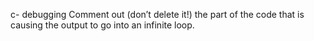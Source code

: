 c- debugging
Comment out (don’t delete it!) the part of the code that is causing the output to go into an infinite loop.


